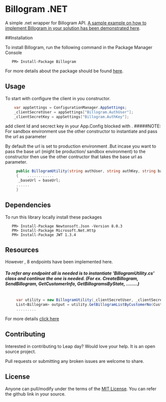 # Billogram .NET

A simple .net wrapper for Billogram API. [A sample example on how to implement Billogram in your solution has been demonstrated here](https://stpriyanka.wordpress.com/2017/03/02/convert-text-to-html/).

##Installation

To install Billogram, run the following command in the Package Manager Console

```
   PM> Install-Package Billogram 

```
For more details about the package should be found [here](https://www.nuget.org/packages/BillogramPackage/). 

## Usage

To start with configure the client in you constructor.

```c#
	var appSettings = ConfigurationManager.AppSettings;
	_clientSecretUser = appSettings["Billogram.AuthUser"];
	_clientSecretKey = appSettings["Billogram.AuthKey"];
```

add client Id and secrect key in your App.Config blocked with <appsetting>.
#####NOTE: For sandbox environment use the other constructor to instantiate and pass the url as parameter

By default the url is set to production environment .But incase you want to pass the base url (might be production/ sandbox environment) to the constructor then use the other contructor that takes the base url as parameter.

```c#
     public BillogramUtility(string authUser, string authKey, string baseUrl)
     {    ............
	  _baseUrl = baseUrl;
	 ......
     }
```


## Dependencies

To run this  library locally install these packages 

``` 
   PM> Install-Package Newtonsoft.Json -Version 8.0.3
   PM> Install-Package Microsoft.Net.Http
   PM> Install-Package JWT 1.3.4
```


## Resources

However , 8 endpoints have been implemented here.  

##### To refer any endpoint all is needed is to instantiate 'BillogramUtility.cs' class and continue the one is needed. (For ex. CreateBillogram, SendBillogram, GetCustomerInfo, GetBillogramsByState, ........) 

```c#

     var utility = new BillogramUtility(_clientSecretUser, _clientSecretKey); 
     List<Billogram> output = utility.GetBillogramListByCustomerNo(CustomerNo).Result;
     .........
```
For more details [click here](https://billogram.com/api/documentation#easy_to_get_started)


## Contributing

Interested in contributing to Leap day? Would love your help. It is an open source project.

Pull requests or submitting any broken issues are welcome to share.


## License

Anyone can pull/modify under the terms of the [MIT License](http://opensource.org/licenses/MIT). You can refer the github link in your source.
